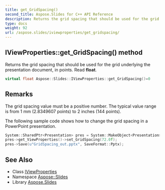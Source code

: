 ```yaml
---
title: get_GridSpacing()
second_title: Aspose.Slides for C++ API Reference
description: Returns the grid spacing that should be used for the grid underlying the presentation document, in points. Read float.
type: docs
weight: 92
url: /aspose.slides/iviewproperties/get_gridspacing/
---
```

## IViewProperties::get_GridSpacing() method


Returns the grid spacing that should be used for the grid underlying the presentation document, in points. Read **float**.

```cpp
virtual float Aspose::Slides::IViewProperties::get_GridSpacing()=0
```

## Remarks


The grid spacing value must be a positive number. The typical value range is from 1 mm (2.8349607 points) to 2 inches (144 points). 

The following sample code shows how to change the grid spacing in a PowerPoint presentation. 
```cpp
System::SharedPtr<Presentation> pres = System::MakeObject<Presentation>();
pres->get_ViewProperties()->set_GridSpacing(72.0f);
pres->Save(u"GridSpacing_out.pptx", SaveFormat::Pptx);
```

## See Also

* Class [IViewProperties](../)
* Namespace [Aspose::Slides](../../)
* Library [Aspose.Slides](../../../)
